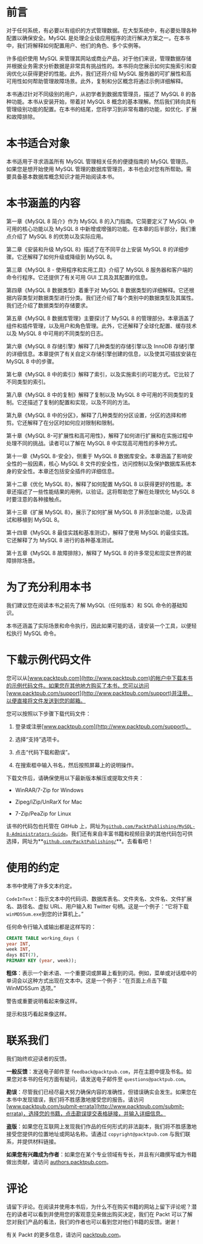 # 前言

对于任何系统，有必要以有组织的方式管理数据。在大型系统中，有必要处理各种配置以确保安全。MySQL 是处理企业级应用程序的流行解决方案之一。在本书中，我们将解释如何配置用户、他们的角色、多个实例等。

许多组织使用 MySQL 来管理其网站或商业产品，对于他们来说，管理数据存储并根据业务需求分析数据是非常具有挑战性的。本书将向您展示如何实施索引和查询优化以获得更好的性能。此外，我们还将介绍 MySQL 服务器的可扩展性和高可用性如何帮助管理故障场景。此外，复制和分区概念将通过示例详细解释。

本书通过针对不同级别的用户，从初学者到数据库管理员，描述了 MySQL 8 的各种功能。本书从安装开始，带着对 MySQL 8 概念的基本理解。然后我们转向具有管理级别功能的配置。在本书的结尾，您将学习到非常有趣的功能，如优化、扩展和故障排除。

# 本书适合对象

本书适用于寻求涵盖所有 MySQL 管理相关任务的便捷指南的 MySQL 管理员。如果您是想开始使用 MySQL 管理的数据库管理员，本书也会对您有所帮助。需要具备基本数据库概念知识才能开始阅读本书。

# 本书涵盖的内容

第一章《MySQL 8 简介》作为 MySQL 8 的入门指南。它简要定义了 MySQL 中可用的核心功能以及 MySQL 8 中新增或增强的功能。在本章的后半部分，我们重点介绍了 MySQL 8 的优势以及实际应用。

第二章《安装和升级 MySQL 8》描述了在不同平台上安装 MySQL 8 的详细步骤。它还解释了如何升级或降级到 MySQL 8。

第三章《MySQL 8 - 使用程序和实用工具》介绍了 MySQL 8 服务器和客户端的命令行程序。它还提供了有关可用 GUI 工具及其配置的信息。

第四章《MySQL 8 数据类型》着重于对 MySQL 8 数据类型的详细解释。它还根据内容类型对数据类型进行分类。我们还介绍了每个类别中的数据类型及其属性。我们还介绍了数据类型的存储要求。

第五章《MySQL 8 数据库管理》主要探讨了 MySQL 8 的管理部分。本章涵盖了组件和插件管理，以及用户和角色管理。此外，它还解释了全球化配置、缓存技术以及 MySQL 8 中可用的不同类型的日志。

第六章《MySQL 8 存储引擎》解释了几种类型的存储引擎以及 InnoDB 存储引擎的详细信息。本章提供了有关自定义存储引擎创建的信息，以及使其可插拔安装在 MySQL 8 中的步骤。

第七章《MySQL 8 中的索引》解释了索引，以及实施索引的可能方式。它比较了不同类型的索引。

第八章《MySQL 8 中的复制》解释了复制以及 MySQL 8 中可用的不同类型的复制。它还描述了复制的配置和实现，以及不同的方法。

第九章《MySQL 8 中的分区》，解释了几种类型的分区设置，分区的选择和修剪。它还解释了在分区时如何应对限制和限制。

第十章《MySQL 8-可扩展性和高可用性》，解释了如何进行扩展和在实施过程中处理不同的挑战。读者可以了解在 MySQL 8 中实现高可用性的多种方式。

第十一章《MySQL 8-安全》，侧重于 MySQL 8 数据库安全。本章涵盖了影响安全性的一般因素，核心 MySQL 8 文件的安全性，访问控制以及保护数据库系统本身的安全性。本章还包括安全插件的详细信息。

第十二章《优化 MySQL 8》，解释了如何配置 MySQL 8 以获得更好的性能。本章还描述了一些性能结果的用例，以验证。这将帮助您了解在处理优化 MySQL 8 时要注意的各种接触点。

第十三章《扩展 MySQL 8》，展示了如何扩展 MySQL 8 并添加新功能，以及调试和移植到 MySQL 8。

第十四章《MySQL 8 最佳实践和基准测试》，解释了使用 MySQL 的最佳实践。它还解释了为 MySQL 8 进行的各种基准测试。

第十五章《MySQL 8 故障排除》，解释了 MySQL 8 的许多常见和现实世界的故障排除场景。

# 为了充分利用本书

我们建议您在阅读本书之前先了解 MySQL（任何版本）和 SQL 命令的基础知识。

本书还涵盖了实际场景和命令执行，因此如果可能的话，请安装一个工具，以便轻松执行 MySQL 命令。

# 下载示例代码文件

您可以从[www.packtpub.com](http://www.packtpub.com)的帐户中下载本书的示例代码文件。如果您在其他地方购买了本书，您可以访问[www.packtpub.com/support](http://www.packtpub.com/support)并注册，以便直接将文件发送到您的邮箱。

您可以按照以下步骤下载代码文件：

1.  登录或注册[www.packtpub.com](http://www.packtpub.com/support)。

1.  选择“支持”选项卡。

1.  点击“代码下载和勘误”。

1.  在搜索框中输入书名，然后按照屏幕上的说明操作。

下载文件后，请确保使用以下最新版本解压或提取文件夹：

+   WinRAR/7-Zip for Windows

+   Zipeg/iZip/UnRarX for Mac

+   7-Zip/PeaZip for Linux

该书的代码包也托管在 GitHub 上，网址为[`github.com/PacktPublishing/MySQL-8-Administrators-Guide`](https://github.com/PacktPublishing/MySQL-8-Administrators-Guide)。我们还有来自丰富书籍和视频目录的其他代码包可供选择，网址为**[`github.com/PacktPublishing/`](https://github.com/PacktPublishing/)**。去看看吧！

# 使用的约定

本书中使用了许多文本约定。

`CodeInText`：指示文本中的代码词、数据库表名、文件夹名、文件名、文件扩展名、路径名、虚拟 URL、用户输入和 Twitter 句柄。这是一个例子：“它将下载`winMD5Sum.exe`到您的计算机上。”

任何命令行输入或输出都是这样写的：

```sql
CREATE TABLE working_days (
year INT,
week INT,
days BIT(7),
PRIMARY KEY (year, week));
```

**粗体**：表示一个新术语、一个重要词或屏幕上看到的词。例如，菜单或对话框中的单词会以这种方式出现在文本中。这是一个例子：“在页面上点击下载 WinMD5Sum 选项。”

警告或重要说明看起来像这样。

提示和技巧看起来像这样。

# 联系我们

我们始终欢迎读者的反馈。

**一般反馈**：发送电子邮件至 `feedback@packtpub.com`，并在主题中提及书名。如果您对本书的任何方面有疑问，请发送电子邮件至 `questions@packtpub.com`。

**勘误**：尽管我们已经尽最大努力确保内容的准确性，但错误确实会发生。如果您在本书中发现错误，我们将不胜感激地接受您的报告。请访问 [www.packtpub.com/submit-errata](http://www.packtpub.com/submit-errata)，选择您的书籍，点击勘误提交表格链接，并输入详细信息。

**盗版**：如果您在互联网上发现我们作品的任何形式的非法副本，我们将不胜感激地接受您提供的位置地址或网站名称。请通过 `copyright@packtpub.com` 与我们联系，并提供材料链接。

**如果您有兴趣成为作者**：如果您在某个专业领域有专长，并且有兴趣撰写或为书籍做出贡献，请访问 [authors.packtpub.com](http://authors.packtpub.com/)。

# 评论

请留下评论。在阅读并使用本书后，为什么不在购买书籍的网站上留下评论呢？潜在的读者可以看到并使用您的客观意见来做出购买决定，我们在 Packt 可以了解您对我们产品的看法，我们的作者也可以看到您对他们书籍的反馈。谢谢！

有关 Packt 的更多信息，请访问 [packtpub.com](https://www.packtpub.com/)。
